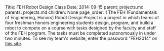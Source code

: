 Title:		FEH Robot Design Class
Date:		2014-09-15
parent:		projects.md
parents:	projects.md
children:	None
page_order:	1
The FEH (Fundamentals of Engineering, Honors) Robot Design Project is a project in which teams of four freshman honors engineering students design, program, and build a robot to compete on a course with tasks designed by the faculty and staff of the FEH program. The tasks must be completed autonomously in under two minutes. To see my team's website, enter the password "FEH2014" on [this site](https://u.osu.edu/feh14a4).
